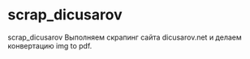 # scrap_dicusarov
scrap_dicusarov
Выполняем скрапинг сайта dicusarov.net и делаем конвертацию img to pdf.